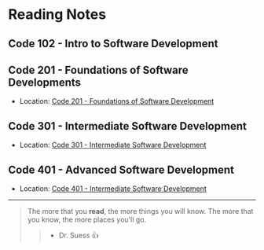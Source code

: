 # Reading Notes

## Code 102 - Intro to Software Development

## Code 201 - Foundations of Software Developments
* Location: [Code 201 - Foundations of Software Development](./201%20Reading%20Notes/README.md)

## Code 301 - Intermediate Software Development
* Location: [Code 301 - Intermediate Software Development](./301%20Reading%20Notes/README.md)

## Code 401 - Advanced Software Development
* Location: [Code 401 - Intermediate Software Development](./401%20Reading%20Notes/README.md)


__________________________________________________________________

> The more that you **read**, the more things you will know. The more that you know, the more places you'll go.
>> - Dr. Suess :+1:
